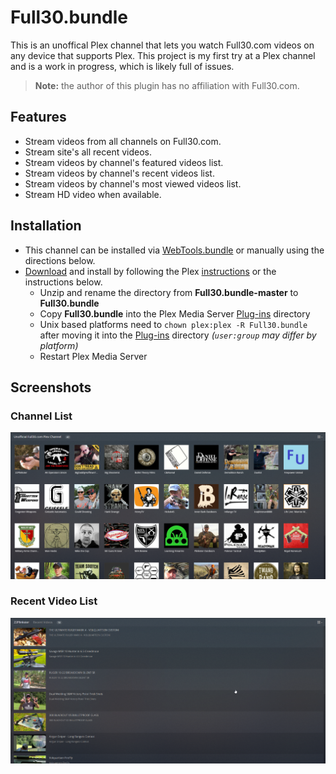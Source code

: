 # Full30.bundle

This is an unoffical Plex channel that lets you watch Full30.com videos on any device that supports Plex. This project is my first try at a Plex channel and is a work in progress, which is likely full of issues.

> **Note:** the author of this plugin has no affiliation with Full30.com.

## Features
- Stream videos from all channels on Full30.com.
- Stream site's all recent videos.
- Stream videos by channel's featured videos list.
- Stream videos by channel's recent videos list.
- Stream videos by channel's most viewed videos list.
- Stream HD video when available.

## Installation

- This channel can be installed via [WebTools.bundle](https://github.com/dagalufh/WebTools.bundle) or manually using the directions below.
- [Download](https://github.com/jpann/Full30.bundle/archive/master.zip) and install by following the Plex [instructions](https://support.plex.tv/hc/en-us/articles/201187656-How-do-I-manually-install-a-channel-) or the instructions below.
  - Unzip and rename the directory from **Full30.bundle-master** to **Full30.bundle**
  - Copy **Full30.bundle** into the Plex Media Server [Plug-ins](https://support.plex.tv/hc/en-us/articles/201106098-How-do-I-find-the-Plug-Ins-folder-) directory
  - Unix based platforms need to `chown plex:plex -R Full30.bundle` after moving it into the [Plug-ins](https://support.plex.tv/hc/en-us/articles/201106098-How-do-I-find-the-Plug-Ins-folder-) directory _(`user:group` may differ by platform)_
  - Restart Plex Media Server

## Screenshots

### Channel List
![Channel List](/channel_list_screenshot.png?raw=true "Channel List")

### Recent Video List
![Recent Videos](/recent_videos_screenshot.png?raw=true "Recent Videos")

